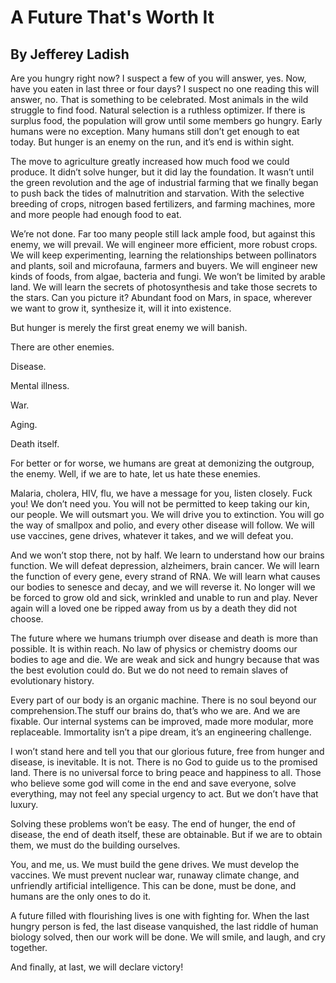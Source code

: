 # A Future That's Worth It
## By Jefferey Ladish

Are you hungry right now? I suspect a few of you will answer, yes. Now, have you eaten in last three or four days? I suspect no one reading this will answer, no. That is something to be celebrated. Most animals in the wild struggle to find food. Natural selection is a ruthless optimizer. If there is surplus food, the population will grow until some members go hungry. Early humans were no exception. Many humans still don’t get enough to eat today. But hunger is an enemy on the run, and it’s end is within sight.

The move to agriculture greatly increased how much food we could produce. It didn’t solve hunger, but it did lay the foundation. It wasn’t until the green revolution and the age of industrial farming that we finally began to push back the tides of malnutrition and starvation. With the selective breeding of crops, nitrogen based fertilizers, and farming machines, more and more people had enough food to eat.

We’re not done. Far too many people still lack ample food, but against this enemy, we will prevail. We will engineer more efficient, more robust crops. We will keep experimenting, learning the relationships between pollinators and plants, soil and microfauna, farmers and buyers. We will engineer new kinds of foods, from algae, bacteria and fungi. We won’t be limited by arable land. We will learn the secrets of photosynthesis and take those secrets to the stars. Can you picture it? Abundant food on Mars, in space, wherever we want to grow it, synthesize it, will it into existence.

But hunger is merely the first great enemy we will banish.

There are other enemies.

Disease.

Mental illness.

War.

Aging.

Death itself.

For better or for worse, we humans are great at demonizing the outgroup, the enemy. Well, if we are to hate, let us hate these enemies.

Malaria, cholera, HIV, flu, we have a message for you, listen closely. Fuck you! We don’t need you. You will not be permitted to keep taking our kin, our people. We will outsmart you. We will drive you to extinction. You will go the way of smallpox and polio, and every other disease will follow. We will use vaccines, gene drives, whatever it takes, and we will defeat you.

And we won’t stop there, not by half. We learn to understand how our brains function. We will defeat depression, alzheimers, brain cancer. We will learn the function of every gene, every strand of RNA. We will learn what causes our bodies to senesce and decay, and we will reverse it. No longer will we be forced to grow old and sick, wrinkled and unable to run and play. Never again will a loved one be ripped away from us by a death they did not choose.

The future where we humans triumph over disease and death is more than possible. It is within reach. No law of physics or chemistry dooms our bodies to age and die. We are weak and sick and hungry because that was the best evolution could do. But we do not need to remain slaves of evolutionary history.

Every part of our body is an organic machine. There is no soul beyond our comprehension.The stuff our brains do, that’s who we are. And we are fixable. Our internal systems can be improved, made more modular, more replaceable. Immortality isn’t a pipe dream, it’s an engineering challenge.

I won’t stand here and tell you that our glorious future, free from hunger and disease, is inevitable. It is not. There is no God to guide us to the promised land. There is no universal force to bring peace and happiness to all. Those who believe some god will come in the end and save everyone, solve everything, may not feel any special urgency to act. But we don’t have that luxury.

Solving these problems won’t be easy. The end of hunger, the end of disease, the end of death itself, these are obtainable. But if we are to obtain them, we must do the building ourselves.

You, and me, us. We must build the gene drives. We must develop the vaccines. We must prevent nuclear war, runaway climate change, and unfriendly artificial intelligence. This can be done, must be done, and humans are the only ones to do it.

A future filled with flourishing lives is one with fighting for. When the last hungry person is fed, the last disease vanquished, the last riddle of human biology solved, then our work will be done. We will smile, and laugh, and cry together.

And finally, at last, we will declare victory!